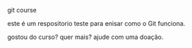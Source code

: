 git course

este é um respositorio teste para enisar como o Git funciona.


gostou do curso? quer mais? ajude com uma doação. 
 
